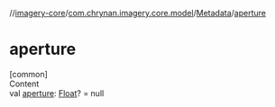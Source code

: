 //[imagery-core](../../../index.md)/[com.chrynan.imagery.core.model](../index.md)/[Metadata](index.md)/[aperture](aperture.md)



# aperture  
[common]  
Content  
val [aperture](aperture.md): [Float](https://kotlinlang.org/api/latest/jvm/stdlib/kotlin/-float/index.html)? = null  



